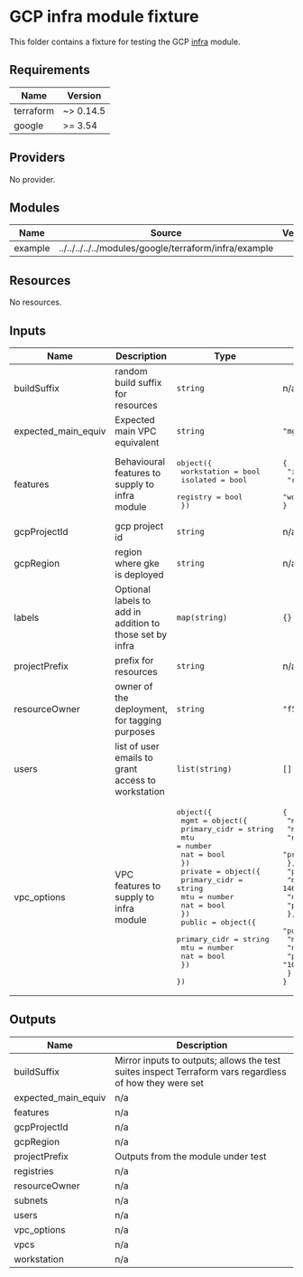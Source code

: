 # GCP infra module fixture
<!-- spell-checker: ignore markdownlint -->

This folder contains a fixture for testing the GCP
[infra](../../../../../modules/google/terraform/nifra/) module.

<!-- markdownlint-disable MD033 MD034 -->
<!-- BEGINNING OF PRE-COMMIT-TERRAFORM DOCS HOOK -->
## Requirements

| Name | Version |
|------|---------|
| terraform | ~> 0.14.5 |
| google | >= 3.54 |

## Providers

No provider.

## Modules

| Name | Source | Version |
|------|--------|---------|
| example | ../../../../../modules/google/terraform/infra/example |  |

## Resources

No resources.

## Inputs

| Name | Description | Type | Default | Required |
|------|-------------|------|---------|:--------:|
| buildSuffix | random build suffix for resources | `string` | n/a | yes |
| expected\_main\_equiv | Expected main VPC equivalent | `string` | `"mgmt"` | no |
| features | Behavioural features to supply to infra module | <pre>object({<br>    workstation = bool<br>    isolated    = bool<br>    registry    = bool<br>  })</pre> | <pre>{<br>  "isolated": false,<br>  "registry": false,<br>  "workstation": true<br>}</pre> | no |
| gcpProjectId | gcp project id | `string` | n/a | yes |
| gcpRegion | region where gke is deployed | `string` | n/a | yes |
| labels | Optional labels to add in addition to those set by infra | `map(string)` | `{}` | no |
| projectPrefix | prefix for resources | `string` | n/a | yes |
| resourceOwner | owner of the deployment, for tagging purposes | `string` | `"f5-dcec"` | no |
| users | list of user emails to grant access to workstation | `list(string)` | `[]` | no |
| vpc\_options | VPC features to supply to infra module | <pre>object({<br>    mgmt = object({<br>      primary_cidr = string<br>      mtu          = number<br>      nat          = bool<br>    })<br>    private = object({<br>      primary_cidr = string<br>      mtu          = number<br>      nat          = bool<br>    })<br>    public = object({<br>      primary_cidr = string<br>      mtu          = number<br>      nat          = bool<br>    })<br>  })</pre> | <pre>{<br>  "mgmt": {<br>    "mtu": 1460,<br>    "nat": true,<br>    "primary_cidr": "10.0.10.0/24"<br>  },<br>  "private": {<br>    "mtu": 1460,<br>    "nat": false,<br>    "primary_cidr": "10.0.20.0/24"<br>  },<br>  "public": {<br>    "mtu": 1460,<br>    "nat": false,<br>    "primary_cidr": "10.0.30.0/24"<br>  }<br>}</pre> | no |

## Outputs

| Name | Description |
|------|-------------|
| buildSuffix | Mirror inputs to outputs; allows the test suites inspect Terraform vars regardless of how they were set |
| expected\_main\_equiv | n/a |
| features | n/a |
| gcpProjectId | n/a |
| gcpRegion | n/a |
| projectPrefix | Outputs from the module under test |
| registries | n/a |
| resourceOwner | n/a |
| subnets | n/a |
| users | n/a |
| vpc\_options | n/a |
| vpcs | n/a |
| workstation | n/a |
<!-- END OF PRE-COMMIT-TERRAFORM DOCS HOOK -->
<!-- markdownlint-enable MD033 MD034 -->
